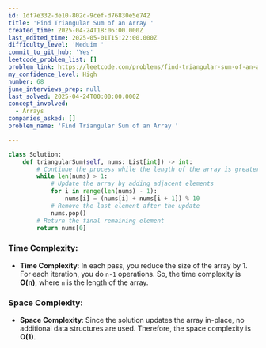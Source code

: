 ```yaml
---
id: 1df7e332-de10-802c-9cef-d76830e5e742
title: 'Find Triangular Sum of an Array '
created_time: 2025-04-24T18:06:00.000Z
last_edited_time: 2025-05-01T15:22:00.000Z
difficulty_level: 'Meduim '
commit_to_git_hub: 'Yes'
leetcode_problem_list: []
problem_link: https://leetcode.com/problems/find-triangular-sum-of-an-array/
my_confidence_level: High
number: 68
june_interviews_prep: null
last_solved: 2025-04-24T00:00:00.000Z
concept_involved:
  - Arrays
companies_asked: []
problem_name: 'Find Triangular Sum of an Array '

---
```


```python
class Solution:
    def triangularSum(self, nums: List[int]) -> int:
        # Continue the process while the length of the array is greater than 1
        while len(nums) > 1:
            # Update the array by adding adjacent elements
            for i in range(len(nums) - 1):
                nums[i] = (nums[i] + nums[i + 1]) % 10
            # Remove the last element after the update
            nums.pop()
        # Return the final remaining element
        return nums[0]

```

### Time Complexity:

*   **Time Complexity**: In each pass, you reduce the size of the array by 1. For each iteration, you do `n-1` operations. So, the time complexity is **O(n)**, where `n` is the length of the array.

### Space Complexity:

*   **Space Complexity**: Since the solution updates the array in-place, no additional data structures are used. Therefore, the space complexity is **O(1)**.
